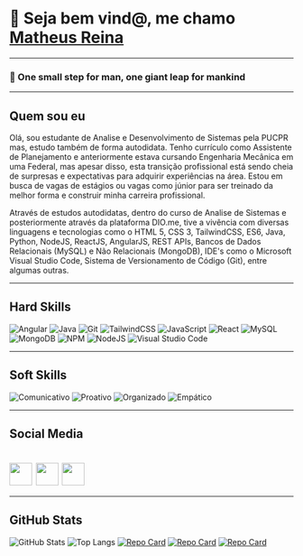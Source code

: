 # 👋 Seja bem vind@, me chamo [Matheus Reina](https://github.com/matheusreina)

---

### 📌 One small step for man, one giant leap for mankind

---

## Quem sou eu

Olá, sou estudante de Analise e Desenvolvimento de Sistemas pela PUCPR mas, estudo também de forma autodidata. Tenho currículo como Assistente de Planejamento e anteriormente estava cursando Engenharia Mecânica em uma Federal, mas apesar disso, esta transição profissional está sendo cheia de surpresas e expectativas para adquirir experiências na área. Estou em busca de vagas de estágios ou vagas como júnior para ser treinado da melhor forma e construir minha carreira profissional.

Através de estudos autodidatas, dentro do curso de Analise de Sistemas e posteriormente através da plataforma DIO.me, tive a vivência com diversas linguagens e tecnologias como o HTML 5, CSS 3, TailwindCSS, ES6, Java, Python, NodeJS, ReactJS, AngularJS, REST APIs, Bancos de Dados Relacionais (MySQL) e Não Relacionais (MongoDB), IDE's como o Microsoft Visual Studio Code, Sistema de Versionamento de Código (Git), entre algumas outras.

---

## Hard Skills

![Angular](https://img.shields.io/badge/angular-%23DD0031.svg?style=for-the-badge&logo=angular&logoColor=white)
![Java](https://img.shields.io/badge/java-%23ED8B00.svg?style=for-the-badge&logo=openjdk&logoColor=white)
![Git](https://img.shields.io/badge/git-%23F05033.svg?style=for-the-badge&logo=git&logoColor=white)
![TailwindCSS](https://img.shields.io/badge/tailwindcss-%2338B2AC.svg?style=for-the-badge&logo=tailwind-css&logoColor=white)
![JavaScript](https://img.shields.io/badge/javascript-%23323330.svg?style=for-the-badge&logo=javascript&logoColor=%23F7DF1E)
![React](https://img.shields.io/badge/react-%2320232a.svg?style=for-the-badge&logo=react&logoColor=%2361DAFB)
![MySQL](https://img.shields.io/badge/mysql-%23323330.svg?style=for-the-badge&logo=mysql&logoColor=white)
![MongoDB](https://img.shields.io/badge/MongoDB-%234ea94b.svg?style=for-the-badge&logo=mongodb&logoColor=white)
![NPM](https://img.shields.io/badge/NPM-%23CB3837.svg?style=for-the-badge&logo=npm&logoColor=white)
![NodeJS](https://img.shields.io/badge/node.js-6DA55F?style=for-the-badge&logo=node.js&logoColor=white)
![Visual Studio Code](https://img.shields.io/badge/Visual%20Studio%20Code-0078d7.svg?style=for-the-badge&logo=visual-studio-code&logoColor=white)

---

## Soft Skills

![Comunicativo](https://img.shields.io/badge/Comunicativo-red)
![Proativo](https://img.shields.io/badge/Proativo-blue)
![Organizado](https://img.shields.io/badge/Organizado-red)
![Empático](https://img.shields.io/badge/Empático-blue)

---

## Social Media

<h1>
    <a href="https://web.dio.me/users/matheushfreina">
     <img align="center" width="40px" src="https://hermes.digitalinnovation.one/assets/diome/logo-minimized.png"></a>
    <a href="https://www.linkedin.com/in/matheusreina/">
     <img align="center" width="40px" src="https://logospng.org/download/linkedin/logo-linkedin-icon-4096.png"></a>
    <a href="https://github.com/matheusreina">
     <img align="center" width="40px" src="https://cdn.pixabay.com/photo/2022/01/30/13/33/github-6980894_960_720.png"></a>
</h1>

---

## GitHub Stats

![GitHub Stats](https://github-readme-stats.vercel.app/api?username=matheusreina&theme=transparent&bg_color=013&border_color=30A3DC&show_icons=true&icon_color=30A3DC&title_color=30A3DC&text_color=FFF)
![Top Langs](https://github-readme-stats-git-masterrstaa-rickstaa.vercel.app/api/top-langs/?username=matheusreina&layout=compact&bg_color=013&border_color=30A3DC&title_color=30A3DC&text_color=FFF)
[![Repo Card](https://github-readme-stats.vercel.app/api/pin/?username=matheusreina&repo=loopstudio&bg_color=013&border_color=30A3DC&show_icons=true&icon_color=30A3DC&title_color=30A3DC&text_color=FFF)](https://github.com/matheusreina/loopstudio)
[![Repo Card](https://github-readme-stats.vercel.app/api/pin/?username=matheusreina&repo=age-calculator&bg_color=013&border_color=30A3DC&show_icons=true&icon_color=30A3DC&title_color=30A3DC&text_color=FFF)](https://github.com/matheusreina/age-calculator)
[![Repo Card](https://github-readme-stats.vercel.app/api/pin/?username=matheusreina&repo=shopping-list&bg_color=013&border_color=30A3DC&show_icons=true&icon_color=30A3DC&title_color=30A3DC&text_color=FFF)](https://github.com/matheusreina/shopping-list)
